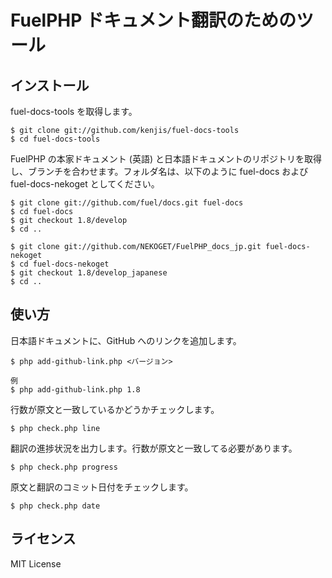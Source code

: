 # FuelPHP ドキュメント翻訳のためのツール

## インストール

fuel-docs-tools を取得します。

```
$ git clone git://github.com/kenjis/fuel-docs-tools
$ cd fuel-docs-tools
```

FuelPHP の本家ドキュメント (英語) と日本語ドキュメントのリポジトリを取得し、ブランチを合わせます。フォルダ名は、以下のように fuel-docs および fuel-docs-nekoget としてください。

```
$ git clone git://github.com/fuel/docs.git fuel-docs
$ cd fuel-docs
$ git checkout 1.8/develop
$ cd ..

$ git clone git://github.com/NEKOGET/FuelPHP_docs_jp.git fuel-docs-nekoget
$ cd fuel-docs-nekoget
$ git checkout 1.8/develop_japanese
$ cd ..
```

## 使い方

日本語ドキュメントに、GitHub へのリンクを追加します。

```
$ php add-github-link.php <バージョン>

例
$ php add-github-link.php 1.8
```

行数が原文と一致しているかどうかチェックします。

```
$ php check.php line
```

翻訳の進捗状況を出力します。行数が原文と一致してる必要があります。

```
$ php check.php progress
```

原文と翻訳のコミット日付をチェックします。

```
$ php check.php date
```

## ライセンス

MIT License
